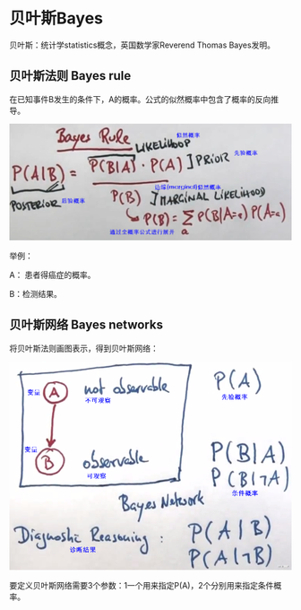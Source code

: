 # 贝叶斯Bayes

贝叶斯：统计学statistics概念，英国数学家Reverend Thomas Bayes发明。

## [](https://www.yuque.com/u170062/yw5ver/pmsb4w#b4d58fe8)贝叶斯法则 Bayes rule

在已知事件B发生的条件下，A的概率。公式的似然概率中包含了概率的反向推导。

![image.png](resources/267C41F2B6FE6AD38E9FBB219A6D9B7B.png "image.png")

举例：

A： 患者得癌症的概率。

B：检测结果。

## [](https://www.yuque.com/u170062/yw5ver/pmsb4w#38491968)贝叶斯网络 Bayes networks

将贝叶斯法则画图表示，得到贝叶斯网络：

![image.png](resources/13EFB2C6E09505EAEBB4DF22206F3F1D.png "image.png")

要定义贝叶斯网络需要3个参数：1一个用来指定P(A)，2个分别用来指定条件概率。